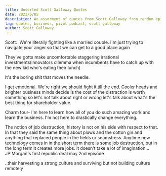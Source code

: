 ```yaml
---
title: Unsorted Scott Galloway Quotes
date: 2023/5/05
description: An assorment of quotes from Scott Galloway from random episodes of Pivot
tag: quotes, business, pivot podcast, scott galloway
author: Scott Galloway
---
```


Scott:  We're literally fighting like a married couple. I'm just trying to navigate your anger so that we can get to a good place again  
  
They've gotta make uncomfortable staggering irrational investments(innovators dilemma when incumbents have to catch up with the new kid who's eating their lunch)  
  
It's the boring shit that moves the needle.  
  
I get emotional. We're right we should fight it till the end. Cooler heads and brighter business minds decide is the cost of the distraction is worth something so let's not talk about right or wrong let's talk about what's the best thing for shareholder value.  
  
Charm tour- I'm here to learn how all of you do such amazing work and learn the business. I'm not here to drastically change everything.  
  
  
The notion of job destruction, history is not on his side with respect to that. In that they said the same thing about plows and the cotton gin and anything that replaced people in the fields or seamstress. Anytime new technology comes in in the short term there is some job destruction, but in the long term it creates more jobs. It doesn't take a lot of imagination...  
JP Morgan's first republic deal may 2nd episode  
  
..their harvesting a strong culture and surviving but not building culture remotely